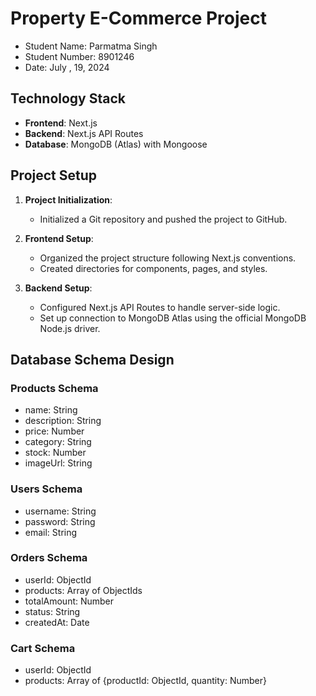 # Property E-Commerce Project

- Student Name: Parmatma Singh
- Student Number: 8901246
- Date: July , 19,  2024

## Technology Stack

- **Frontend**: Next.js
- **Backend**: Next.js API Routes
- **Database**: MongoDB (Atlas) with Mongoose

## Project Setup

1. **Project Initialization**:
    - Initialized a Git repository and pushed the project to GitHub.

2. **Frontend Setup**:
    - Organized the project structure following Next.js conventions.
    - Created directories for components, pages, and styles.

3. **Backend Setup**:
    - Configured Next.js API Routes to handle server-side logic.
    - Set up connection to MongoDB Atlas using the official MongoDB Node.js driver.

## Database Schema Design

### Products Schema
- name: String
- description: String
- price: Number
- category: String
- stock: Number
- imageUrl: String

### Users Schema 
- username: String
- password: String
- email: String

### Orders Schema
- userId: ObjectId
- products: Array of ObjectIds
- totalAmount: Number
- status: String
- createdAt: Date

### Cart Schema
- userId: ObjectId
- products: Array of {productId: ObjectId, quantity: Number}
